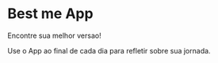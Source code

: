 # Best me App

Encontre sua melhor versao!

Use o App ao final de cada dia para refletir sobre sua jornada.
